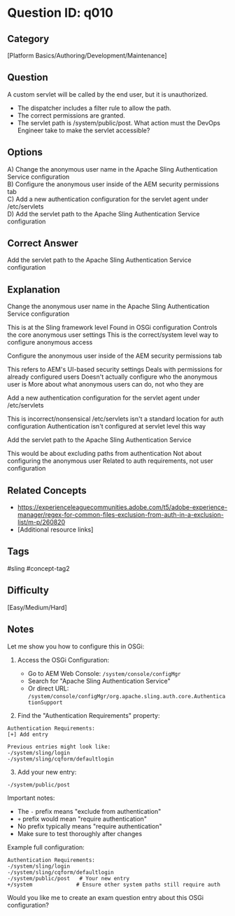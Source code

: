 # Question ID: q010

## Category
[Platform Basics/Authoring/Development/Maintenance]

## Question
A custom servlet will be called by the end user, but it is unauthorized.
- The dispatcher includes a filter rule to allow the path.
- The correct permissions are granted.
- The servlet path is /system/public/post.
What action must the DevOps Engineer take to make the servlet accessible?

## Options
A) Change the anonymous user name in the Apache Sling Authentication Service configuration  <br /> 
B) Configure the anonymous user inside of the AEM security permissions tab  <br /> 
C) Add a new authentication configuration for the servlet agent under /etc/servlets  <br /> 
D) Add the servlet path to the Apache Sling Authentication Service configuration  <br /> 

## Correct Answer
Add the servlet path to the Apache Sling Authentication Service configuration

## Explanation
Change the anonymous user name in the Apache Sling Authentication Service configuration

This is at the Sling framework level
Found in OSGi configuration
Controls the core anonymous user settings
This is the correct/system level way to configure anonymous access


Configure the anonymous user inside of the AEM security permissions tab

This refers to AEM's UI-based security settings
Deals with permissions for already configured users
Doesn't actually configure who the anonymous user is
More about what anonymous users can do, not who they are


Add a new authentication configuration for the servlet agent under /etc/servlets

This is incorrect/nonsensical
/etc/servlets isn't a standard location for auth configuration
Authentication isn't configured at servlet level this way


Add the servlet path to the Apache Sling Authentication Service

This would be about excluding paths from authentication
Not about configuring the anonymous user
Related to auth requirements, not user configuration

## Related Concepts
- https://experienceleaguecommunities.adobe.com/t5/adobe-experience-manager/regex-for-common-files-exclusion-from-auth-in-a-exclusion-list/m-p/260820
- [Additional resource links]

## Tags
#sling #concept-tag2

## Difficulty
[Easy/Medium/Hard]

## Notes
Let me show you how to configure this in OSGi:

1. Access the OSGi Configuration:
   - Go to AEM Web Console: `/system/console/configMgr`
   - Search for "Apache Sling Authentication Service"
   - Or direct URL: `/system/console/configMgr/org.apache.sling.auth.core.AuthenticationSupport`

2. Find the "Authentication Requirements" property:
```
Authentication Requirements:
[+] Add entry

Previous entries might look like:
-/system/sling/login
-/system/sling/cqform/defaultlogin
```

3. Add your new entry:
```
-/system/public/post
```

Important notes:
- The `-` prefix means "exclude from authentication"
- `+` prefix would mean "require authentication"
- No prefix typically means "require authentication"
- Make sure to test thoroughly after changes

Example full configuration:
```
Authentication Requirements:
-/system/sling/login
-/system/sling/cqform/defaultlogin
-/system/public/post   # Your new entry
+/system              # Ensure other system paths still require auth
```

Would you like me to create an exam question entry about this OSGi configuration?